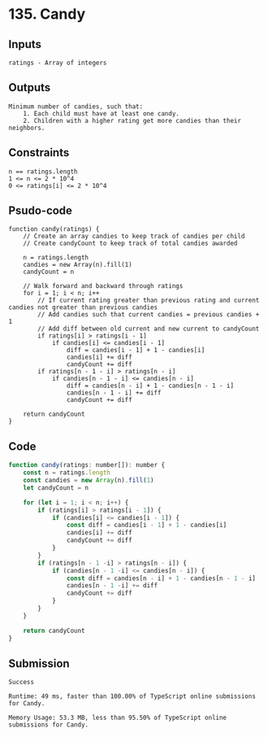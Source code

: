 # 135. Candy
## Inputs

    ratings - Array of integers

## Outputs

    Minimum number of candies, such that:
        1. Each child must have at least one candy.
        2. Children with a higher rating get more candies than their neighbors.


## Constraints

    n == ratings.length
    1 <= n <= 2 * 10^4
    0 <= ratings[i] <= 2 * 10^4

## Psudo-code

    function candy(ratings) {
        // Create an array candies to keep track of candies per child
        // Create candyCount to keep track of total candies awarded

        n = ratings.length
        candies = new Array(n).fill(1)
        candyCount = n

        // Walk forward and backward through ratings
        for i = 1; i < n; i++
            // If current rating greater than previous rating and current candies not greater than previous candies
            // Add candies such that current candies = previous candies + 1
            // Add diff between old current and new current to candyCount
            if ratings[i] > ratings[i - 1]
                if candies[i] <= candies[i - 1]
                    diff = candies[i - 1] + 1 - candies[i]
                    candies[i] += diff
                    candyCount += diff
            if ratings[n - 1 - i] > ratings[n - i]
                if candies[n - 1 - i] <= candies[n - i]
                    diff = candies[n - i] + 1 - candies[n - 1 - i]
                    candies[n - 1 - i] += diff
                    candyCount += diff
        
        return candyCount
    }

## Code

```js
function candy(ratings: number[]): number {
    const n = ratings.length
    const candies = new Array(n).fill(1)
    let candyCount = n

    for (let i = 1; i < n; i++) {
        if (ratings[i] > ratings[i - 1]) {
            if (candies[i] <= candies[i - 1]) {
                const diff = candies[i - 1] + 1 - candies[i]
                candies[i] += diff
                candyCount += diff
            }
        }
        if (ratings[n - 1 -i] > ratings[n - i]) {
            if (candies[n - 1 -i] <= candies[n - i]) {
                const diff = candies[n - i] + 1 - candies[n - 1 - i]
                candies[n - 1 -i] += diff
                candyCount += diff
            }
        }
    }

    return candyCount
}
```

## Submission

    Success

    Runtime: 49 ms, faster than 100.00% of TypeScript online submissions for Candy.

    Memory Usage: 53.3 MB, less than 95.50% of TypeScript online submissions for Candy.